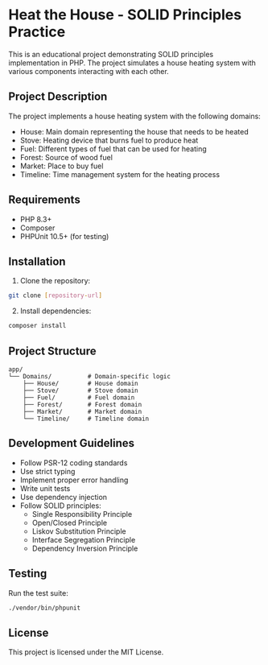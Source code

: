 # Heat the House - SOLID Principles Practice

This is an educational project demonstrating SOLID principles implementation in PHP. The project simulates a house heating system with various components interacting with each other.

## Project Description

The project implements a house heating system with the following domains:
- House: Main domain representing the house that needs to be heated
- Stove: Heating device that burns fuel to produce heat
- Fuel: Different types of fuel that can be used for heating
- Forest: Source of wood fuel
- Market: Place to buy fuel
- Timeline: Time management system for the heating process

## Requirements

- PHP 8.3+
- Composer
- PHPUnit 10.5+ (for testing)

## Installation

1. Clone the repository:
```bash
git clone [repository-url]
```

2. Install dependencies:
```bash
composer install
```

## Project Structure

```
app/
└── Domains/          # Domain-specific logic
    ├── House/        # House domain
    ├── Stove/        # Stove domain
    ├── Fuel/         # Fuel domain
    ├── Forest/       # Forest domain
    ├── Market/       # Market domain
    └── Timeline/     # Timeline domain
```

## Development Guidelines

- Follow PSR-12 coding standards
- Use strict typing
- Implement proper error handling
- Write unit tests
- Use dependency injection
- Follow SOLID principles:
  - Single Responsibility Principle
  - Open/Closed Principle
  - Liskov Substitution Principle
  - Interface Segregation Principle
  - Dependency Inversion Principle

## Testing

Run the test suite:
```bash
./vendor/bin/phpunit
```

## License

This project is licensed under the MIT License. 